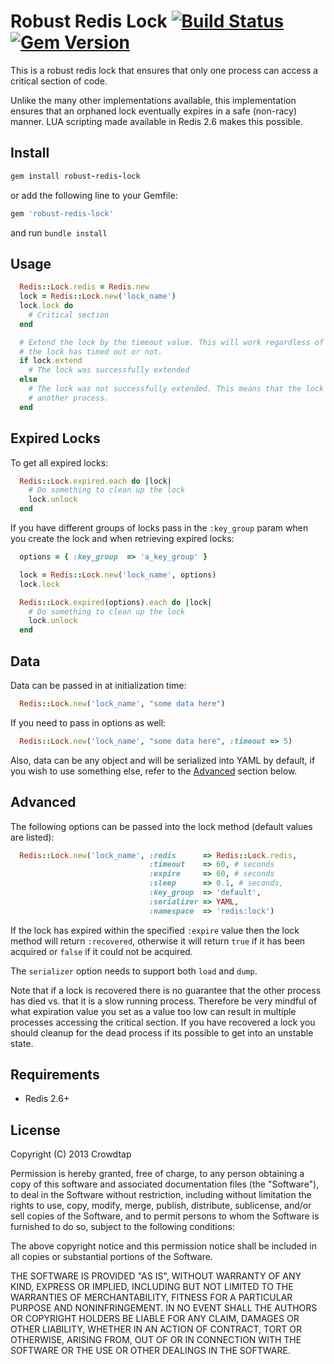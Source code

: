 Robust Redis Lock [![Build Status](https://travis-ci.org/crowdtap/robust-redis-lock.png?branch=master)](https://travis-ci.org/crowdtap/robust-redis-lock) [![Gem Version](https://badge.fury.io/rb/robust-redis-lock.png)](http://badge.fury.io/rb/robust-redis-lock)
======

This is a robust redis lock that ensures that only one process can access a
critical section of code.

Unlike the many other implementations available, this implementation ensures
that an orphaned lock eventually expires in a safe (non-racy) manner. LUA scripting
made available in Redis 2.6 makes this possible.

Install
-------

```ruby
gem install robust-redis-lock
```
or add the following line to your Gemfile:
```ruby
gem 'robust-redis-lock'
```
and run `bundle install`

Usage
-----

```ruby
  Redis::Lock.redis = Redis.new
  lock = Redis::Lock.new('lock_name')
  lock.lock do
    # Critical section
  end

  # Extend the lock by the timeout value. This will work regardless of whether
  # the lock has timed out or not.
  if lock.extend
    # The lock was successfully extended
  else
    # The lock was not successfully extended. This means that the lock was taken by
    # another process.
  end
```

Expired Locks
-------------

To get all expired locks:

```ruby
  Redis::Lock.expired.each do |lock|
    # Do something to clean up the lock
    lock.unlock
  end
```

If you have different groups of locks pass in the `:key_group` param when you
create the lock and when retrieving expired locks:

```ruby
  options = { :key_group  => 'a_key_group' }

  lock = Redis::Lock.new('lock_name', options)
  lock.lock

  Redis::Lock.expired(options).each do |lock|
    # Do something to clean up the lock
    lock.unlock
  end
```

Data
----

Data can be passed in at initialization time:

```ruby
  Redis::Lock.new('lock_name', "some data here")
```

If you need to pass in options as well:

```ruby
  Redis::Lock.new('lock_name', "some data here", :timeout => 5)
```

Also, data can be any object and will be serialized into YAML by default, if you
wish to use something else, refer to the [Advanced](#advanced) section below.

Advanced
--------

The following options can be passed into the lock method (default values are
listed):

```ruby
  Redis::Lock.new('lock_name', :redis      => Redis::Lock.redis,
                               :timeout    => 60, # seconds
                               :expire     => 60, # seconds
                               :sleep      => 0.1, # seconds,
                               :key_group  => 'default',
                               :serializer => YAML,
                               :namespace  => 'redis:lock')
```

If the lock has expired within the specified `:expire` value then the lock method
will return `:recovered`, otherwise it will return `true` if it has been acquired
or `false` if it could not be acquired.

The `serializer` option needs to support both `load` and `dump`.

Note that if a lock is recovered there is no guarantee that the other process
has died vs. that it is a slow running process. Therefore be very mindful of what
expiration value you set as a value too low can result in multiple processes
accessing the critical section. If you have recovered a lock you should cleanup
for the dead process if its possible to get into an unstable state.


Requirements
------------
* Redis 2.6+


License
-------
Copyright (C) 2013 Crowdtap

Permission is hereby granted, free of charge, to any person obtaining a copy of this software and associated documentation files (the "Software"), to deal in the Software without restriction, including without limitation the rights to use, copy, modify, merge, publish, distribute, sublicense, and/or sell copies of the Software, and to permit persons to whom the Software is furnished to do so, subject to the following conditions:

The above copyright notice and this permission notice shall be included in all copies or substantial portions of the Software.

THE SOFTWARE IS PROVIDED "AS IS", WITHOUT WARRANTY OF ANY KIND, EXPRESS OR IMPLIED, INCLUDING BUT NOT LIMITED TO THE WARRANTIES OF MERCHANTABILITY, FITNESS FOR A PARTICULAR PURPOSE AND NONINFRINGEMENT. IN NO EVENT SHALL THE AUTHORS OR COPYRIGHT HOLDERS BE LIABLE FOR ANY CLAIM, DAMAGES OR OTHER LIABILITY, WHETHER IN AN ACTION OF CONTRACT, TORT OR OTHERWISE, ARISING FROM, OUT OF OR IN CONNECTION WITH THE SOFTWARE OR THE USE OR OTHER DEALINGS IN THE SOFTWARE.
